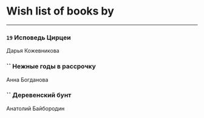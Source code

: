 # Wish list of books by [](https://ok.ru/profile/536771522733)
---

### `19` Исповедь Цирцеи
Дарья Кожевникова

### `` Нежные годы в рассрочку
Анна Богданова

### `` Деревенский бунт
Анатолий Байбородин

